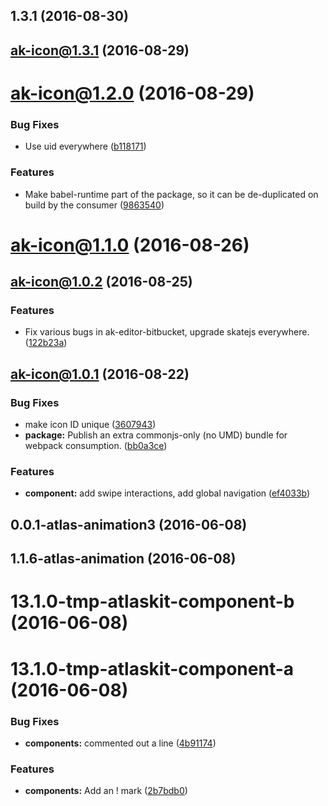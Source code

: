 <a name="1.3.1"></a>
## 1.3.1 (2016-08-30)



<a name="ak-icon@1.3.1"></a>
## ak-icon@1.3.1 (2016-08-29)



<a name="ak-icon@1.2.0"></a>
# ak-icon@1.2.0 (2016-08-29)


### Bug Fixes

* Use uid everywhere ([b118171](https://bitbucket.org/atlassian/atlaskit/commits/b118171))


### Features

* Make babel-runtime part of the package, so it can be de-duplicated on build by the consumer ([9863540](https://bitbucket.org/atlassian/atlaskit/commits/9863540))



<a name="ak-icon@1.1.0"></a>
# ak-icon@1.1.0 (2016-08-26)



<a name="ak-icon@1.0.2"></a>
## ak-icon@1.0.2 (2016-08-25)


### Features

* Fix various bugs in ak-editor-bitbucket, upgrade skatejs everywhere. ([122b23a](https://bitbucket.org/atlassian/atlaskit/commits/122b23a))



<a name="ak-icon@1.0.1"></a>
## ak-icon@1.0.1 (2016-08-22)


### Bug Fixes

* make icon ID unique ([3607943](https://bitbucket.org/atlassian/atlaskit/commits/3607943))
* **package:** Publish an extra commonjs-only (no UMD) bundle for webpack consumption. ([bb0a3ce](https://bitbucket.org/atlassian/atlaskit/commits/bb0a3ce))


### Features

* **component:** add swipe interactions, add global navigation ([ef4033b](https://bitbucket.org/atlassian/atlaskit/commits/ef4033b))



<a name="0.0.1-atlas-animation3"></a>
## 0.0.1-atlas-animation3 (2016-06-08)



<a name="1.1.6-atlas-animation"></a>
## 1.1.6-atlas-animation (2016-06-08)



<a name="13.1.0-tmp-atlaskit-component-b"></a>
# 13.1.0-tmp-atlaskit-component-b (2016-06-08)



<a name="13.1.0-tmp-atlaskit-component-a"></a>
# 13.1.0-tmp-atlaskit-component-a (2016-06-08)


### Bug Fixes

* **components:** commented out a line ([4b91174](https://bitbucket.org/atlassian/atlaskit/commits/4b91174))


### Features

* **components:** Add an ! mark ([2b7bdb0](https://bitbucket.org/atlassian/atlaskit/commits/2b7bdb0))



